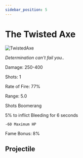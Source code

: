 ```yaml
---
sidebar_position: 5
---
```


# The Twisted Axe

![TwistedAxe](https://vwiki.valorserver.com/api/item/picture/the%20twisted%20axe)

<i>Determination can't fail you..</i>

Damage: 250-400

Shots: 1

Rate of Fire: 77% 

Range: 5.0

Shots Boomerang

5% to inflict Bleeding for 6 seconds

    -60 Maximum HP

Fame Bonus: 8%

## Projectile
